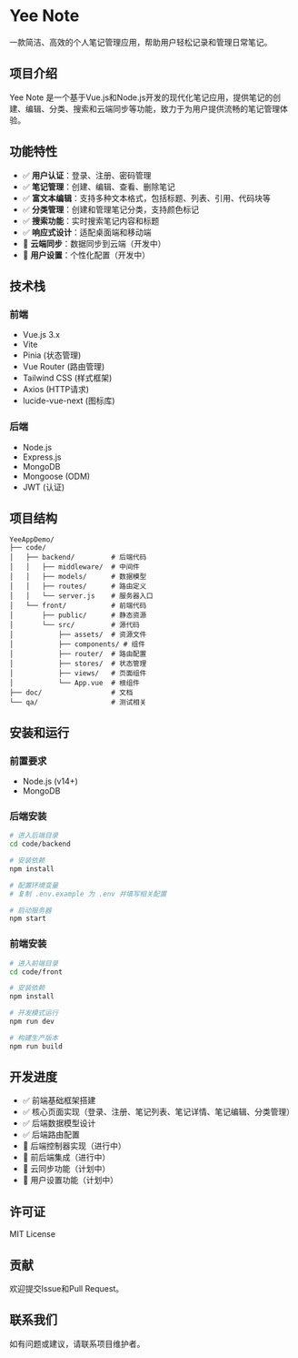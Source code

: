 # Yee Note

一款简洁、高效的个人笔记管理应用，帮助用户轻松记录和管理日常笔记。

## 项目介绍

Yee Note 是一个基于Vue.js和Node.js开发的现代化笔记应用，提供笔记的创建、编辑、分类、搜索和云端同步等功能，致力于为用户提供流畅的笔记管理体验。

## 功能特性

- ✅ **用户认证**：登录、注册、密码管理
- ✅ **笔记管理**：创建、编辑、查看、删除笔记
- ✅ **富文本编辑**：支持多种文本格式，包括标题、列表、引用、代码块等
- ✅ **分类管理**：创建和管理笔记分类，支持颜色标记
- ✅ **搜索功能**：实时搜索笔记内容和标题
- ✅ **响应式设计**：适配桌面端和移动端
- 🚧 **云端同步**：数据同步到云端（开发中）
- 🚧 **用户设置**：个性化配置（开发中）

## 技术栈

### 前端
- Vue.js 3.x
- Vite
- Pinia (状态管理)
- Vue Router (路由管理)
- Tailwind CSS (样式框架)
- Axios (HTTP请求)
- lucide-vue-next (图标库)

### 后端
- Node.js
- Express.js
- MongoDB
- Mongoose (ODM)
- JWT (认证)

## 项目结构

```
YeeAppDemo/
├── code/
│   ├── backend/         # 后端代码
│   │   ├── middleware/  # 中间件
│   │   ├── models/      # 数据模型
│   │   ├── routes/      # 路由定义
│   │   └── server.js    # 服务器入口
│   └── front/           # 前端代码
│       ├── public/      # 静态资源
│       └── src/         # 源代码
│           ├── assets/  # 资源文件
│           ├── components/ # 组件
│           ├── router/  # 路由配置
│           ├── stores/  # 状态管理
│           ├── views/   # 页面组件
│           └── App.vue  # 根组件
├── doc/                 # 文档
└── qa/                  # 测试相关
```

## 安装和运行

### 前置要求

- Node.js (v14+)
- MongoDB

### 后端安装

```bash
# 进入后端目录
cd code/backend

# 安装依赖
npm install

# 配置环境变量
# 复制 .env.example 为 .env 并填写相关配置

# 启动服务器
npm start
```

### 前端安装

```bash
# 进入前端目录
cd code/front

# 安装依赖
npm install

# 开发模式运行
npm run dev

# 构建生产版本
npm run build
```

## 开发进度

- ✅ 前端基础框架搭建
- ✅ 核心页面实现（登录、注册、笔记列表、笔记详情、笔记编辑、分类管理）
- ✅ 后端数据模型设计
- ✅ 后端路由配置
- 🚧 后端控制器实现（进行中）
- 🚧 前后端集成（进行中）
- 🚧 云同步功能（计划中）
- 🚧 用户设置功能（计划中）

## 许可证

MIT License

## 贡献

欢迎提交Issue和Pull Request。

## 联系我们

如有问题或建议，请联系项目维护者。
